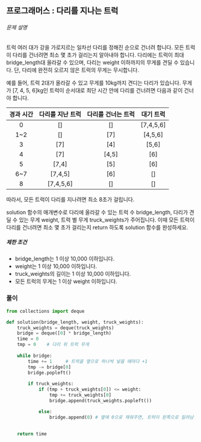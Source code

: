 ## 프로그래머스 : 다리를 지나는 트럭

###### 문제 설명

트럭 여러 대가 강을 가로지르는 일차선 다리를 정해진 순으로 건너려 합니다. 모든 트럭이 다리를 건너려면 최소 몇 초가 걸리는지 알아내야 합니다. 다리에는 트럭이 최대 bridge_length대 올라갈 수 있으며, 다리는 weight 이하까지의 무게를 견딜 수 있습니다. 단, 다리에 완전히 오르지 않은 트럭의 무게는 무시합니다.

예를 들어, 트럭 2대가 올라갈 수 있고 무게를 10kg까지 견디는 다리가 있습니다. 무게가 [7, 4, 5, 6]kg인 트럭이 순서대로 최단 시간 안에 다리를 건너려면 다음과 같이 건너야 합니다.

| 경과 시간 | 다리를 지난 트럭 | 다리를 건너는 트럭 | 대기 트럭 |
|:---------:|:----------------:|:------------------:|:---------:|
|     0     |        []        |         []         | [7,4,5,6] |
|    1~2    |        []        |        [7]         |  [4,5,6]  |
|     3     |       [7]        |        [4]         |   [5,6]   |
|     4     |       [7]        |       [4,5]        |    [6]    |
|     5     |      [7,4]       |        [5]         |    [6]    |
|    6~7    |     [7,4,5]      |        [6]         |    []     |
|     8     |    [7,4,5,6]     |         []         |    []     |


따라서, 모든 트럭이 다리를 지나려면 최소 8초가 걸립니다.

solution 함수의 매개변수로 다리에 올라갈 수 있는 트럭 수 bridge_length, 다리가 견딜 수 있는 무게 weight, 트럭 별 무게 truck_weights가 주어집니다. 이때 모든 트럭이 다리를 건너려면 최소 몇 초가 걸리는지 return 하도록 solution 함수를 완성하세요.

##### 제한 조건

-   bridge_length는 1 이상 10,000 이하입니다.
-   weight는 1 이상 10,000 이하입니다.
-   truck_weights의 길이는 1 이상 10,000 이하입니다.
-   모든 트럭의 무게는 1 이상 weight 이하입니다.


### 풀이
```python
from collections import deque

def solution(bridge_length, weight, truck_weights):
    truck_weights = deque(truck_weights)
    bridge = deque([0] * bridge_length)
    time = 0
    tmp = 0    # 다리 위 트럭 무게
    
    while bridge:
        time += 1     # 트럭을 옆으로 하나씩 넣을 때마다 +1
        tmp -= bridge[0]
        bridge.popleft()
        
        if truck_weights:
            if (tmp + truck_weights[0]) <= weight:
                tmp += truck_weights[0]
                bridge.append(truck_weights.popleft())

            else:
                bridge.append(0) # 옆에 0으로 채워주면, 트럭이 왼쪽으로 밀려남
   
    
    return time
```

